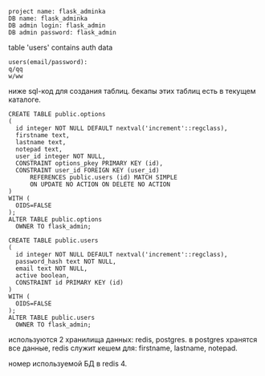 ```
project name: flask_adminka
DB name: flask_adminka
DB admin login: flask_admin
DB admin password: flask_admin
```

table 'users' contains auth data
```
users(email/password):
q/qq
w/ww
```


ниже sql-код для создания таблиц. бекапы этих таблиц есть в текущем каталоге.

```
CREATE TABLE public.options
(
  id integer NOT NULL DEFAULT nextval('increment'::regclass),
  firstname text,
  lastname text,
  notepad text,
  user_id integer NOT NULL,
  CONSTRAINT options_pkey PRIMARY KEY (id),
  CONSTRAINT user_id FOREIGN KEY (user_id)
      REFERENCES public.users (id) MATCH SIMPLE
      ON UPDATE NO ACTION ON DELETE NO ACTION
)
WITH (
  OIDS=FALSE
);
ALTER TABLE public.options
  OWNER TO flask_admin;
```

```
CREATE TABLE public.users
(
  id integer NOT NULL DEFAULT nextval('increment'::regclass),
  password_hash text NOT NULL,
  email text NOT NULL,
  active boolean,
  CONSTRAINT id PRIMARY KEY (id)
)
WITH (
  OIDS=FALSE
);
ALTER TABLE public.users
  OWNER TO flask_admin;

```

используются 2 хранилища данных: redis, postgres. в postgres хранятся все данные, redis служит кешем для: firstname, lastname, notepad.

номер используемой БД в redis 4.



